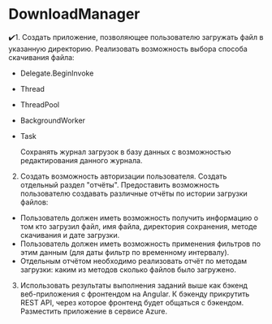# DownloadManager
✔️1. Создать приложение, позволяющее пользователю загружать файл в указанную директорию. Реализовать возможность выбора способа скачивания файла:

* Delegate.BeginInvoke
* Thread
* ThreadPool
* BackgroundWorker
* Task

  Сохранять журнал загрузок в базу данных с возможностью редактирования данного журнала.

2. Создать возможность авторизации пользователя. Создать отдельный раздел "отчёты". Предоставить возможность пользователю создавать различные отчёты по истории загрузки файлов:

* Пользователь должен иметь возможность получить информацию о том кто загрузил файл, имя файла, директория сохранения, методе скачивания и дате загрузки. 
* Пользователь должен иметь возможность применения фильтров по этим данным (для даты фильтр по временному интервалу).
* Отдельным отчётом необходимо реализовать отчёт по методам загрузки: каким из методов сколько файлов было загружено.

3. Использовать результаты выполнения заданий выше как бэкенд веб-приложения с фронтендом на Angular. К бэкенду прикрутить REST API, через которое фронтенд будет общаться с бэкендом.
Разместить приложение в сервисе Azure.




